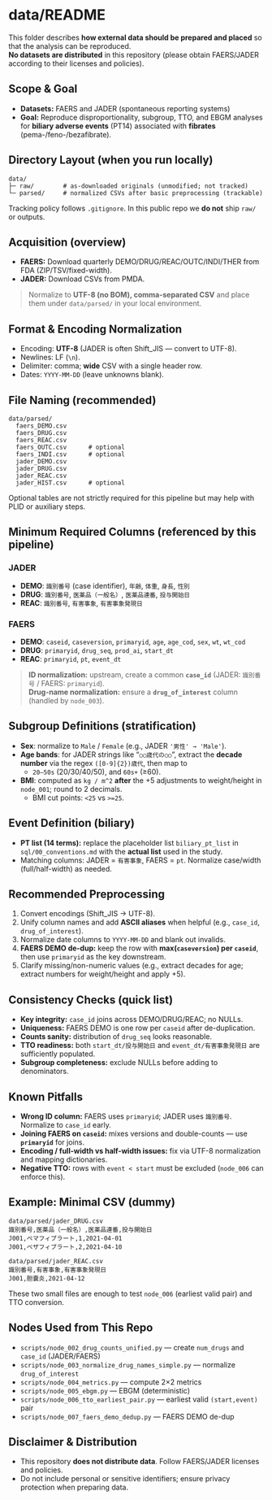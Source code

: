 # data/README

This folder describes **how external data should be prepared and placed** so that the analysis can be reproduced.  
**No datasets are distributed** in this repository (please obtain FAERS/JADER according to their licenses and policies).

## Scope & Goal
- **Datasets:** FAERS and JADER (spontaneous reporting systems)
- **Goal:** Reproduce disproportionality, subgroup, TTO, and EBGM analyses for **biliary adverse events** (PT14) associated with **fibrates** (pema-/feno-/bezafibrate).

## Directory Layout (when you run locally)
```
data/
├─ raw/        # as-downloaded originals (unmodified; not tracked)
└─ parsed/     # normalized CSVs after basic preprocessing (trackable)
```
Tracking policy follows `.gitignore`. In this public repo we **do not** ship `raw/` or outputs.

## Acquisition (overview)
- **FAERS:** Download quarterly DEMO/DRUG/REAC/OUTC/INDI/THER from FDA (ZIP/TSV/fixed-width).
- **JADER:** Download CSVs from PMDA.

> Normalize to **UTF-8 (no BOM), comma-separated CSV** and place them under `data/parsed/` in your local environment.

## Format & Encoding Normalization
- Encoding: **UTF-8** (JADER is often Shift_JIS — convert to UTF-8).
- Newlines: LF (`\n`).
- Delimiter: comma; **wide** CSV with a single header row.
- Dates: `YYYY-MM-DD` (leave unknowns blank).

## File Naming (recommended)
```
data/parsed/
  faers_DEMO.csv
  faers_DRUG.csv
  faers_REAC.csv
  faers_OUTC.csv      # optional
  faers_INDI.csv      # optional
  jader_DEMO.csv
  jader_DRUG.csv
  jader_REAC.csv
  jader_HIST.csv      # optional
```
Optional tables are not strictly required for this pipeline but may help with PLID or auxiliary steps.

## Minimum Required Columns (referenced by this pipeline)

### JADER
- **DEMO**: `識別番号` (case identifier), `年齢`, `体重`, `身長`, `性別`
- **DRUG**: `識別番号`, `医薬品（一般名）`, `医薬品連番`, `投与開始日`
- **REAC**: `識別番号`, `有害事象`, `有害事象発現日`

### FAERS
- **DEMO**: `caseid`, `caseversion`, `primaryid`, `age`, `age_cod`, `sex`, `wt`, `wt_cod`
- **DRUG**: `primaryid`, `drug_seq`, `prod_ai`, `start_dt`
- **REAC**: `primaryid`, `pt`, `event_dt`

> **ID normalization:** upstream, create a common **`case_id`** (JADER: `識別番号` / FAERS: `primaryid`).  
> **Drug-name normalization:** ensure a **`drug_of_interest`** column (handled by `node_003`).

## Subgroup Definitions (stratification)
- **Sex**: normalize to `Male` / `Female` (e.g., JADER `'男性' → 'Male'`).
- **Age bands**: for JADER strings like “`○○歳代の○○`”, extract the **decade number** via the regex `([0-9]{2})歳代`, then map to  
  - `20–50s` (20/30/40/50), and `60s+` (≥60).
- **BMI**: computed as `kg / m^2` **after** the +5 adjustments to weight/height in `node_001`; round to 2 decimals.  
  - BMI cut points: `<25` vs `>=25`.

## Event Definition (biliary)
- **PT list (14 terms):** replace the placeholder list `biliary_pt_list` in `sql/00_conventions.md` with the **actual list** used in the study.  
- Matching columns: JADER = `有害事象`, FAERS = `pt`. Normalize case/width (full/half-width) as needed.

## Recommended Preprocessing
1. Convert encodings (Shift_JIS → UTF-8).
2. Unify column names and add **ASCII aliases** when helpful (e.g., `case_id`, `drug_of_interest`).  
3. Normalize date columns to `YYYY-MM-DD` and blank out invalids.
4. **FAERS DEMO de-dup:** keep the row with **max(`caseversion`) per `caseid`**, then use `primaryid` as the key downstream.
5. Clarify missing/non-numeric values (e.g., extract decades for age; extract numbers for weight/height and apply +5).

## Consistency Checks (quick list)
- **Key integrity:** `case_id` joins across DEMO/DRUG/REAC; no NULLs.  
- **Uniqueness:** FAERS DEMO is one row per `caseid` after de-duplication.  
- **Counts sanity:** distribution of `drug_seq` looks reasonable.  
- **TTO readiness:** both `start_dt/投与開始日` and `event_dt/有害事象発現日` are sufficiently populated.  
- **Subgroup completeness:** exclude NULLs before adding to denominators.

## Known Pitfalls
- **Wrong ID column:** FAERS uses `primaryid`; JADER uses `識別番号`. Normalize to `case_id` early.  
- **Joining FAERS on `caseid`:** mixes versions and double-counts — use **`primaryid`** for joins.  
- **Encoding / full-width vs half-width issues:** fix via UTF-8 normalization and mapping dictionaries.  
- **Negative TTO:** rows with `event < start` must be excluded (`node_006` can enforce this).

## Example: Minimal CSV (dummy)
```
data/parsed/jader_DRUG.csv
識別番号,医薬品（一般名）,医薬品連番,投与開始日
J001,ペマフィブラート,1,2021-04-01
J001,ベザフィブラート,2,2021-04-10

data/parsed/jader_REAC.csv
識別番号,有害事象,有害事象発現日
J001,胆嚢炎,2021-04-12
```
These two small files are enough to test `node_006` (earliest valid pair) and TTO conversion.

## Nodes Used from This Repo
- `scripts/node_002_drug_counts_unified.py` — create `num_drugs` and `case_id` (JADER/FAERS)  
- `scripts/node_003_normalize_drug_names_simple.py` — normalize `drug_of_interest`  
- `scripts/node_004_metrics.py` — compute 2×2 metrics  
- `scripts/node_005_ebgm.py` — EBGM (deterministic)  
- `scripts/node_006_tto_earliest_pair.py` — earliest valid `(start,event)` pair  
- `scripts/node_007_faers_demo_dedup.py` — FAERS DEMO de-dup

## Disclaimer & Distribution
- This repository **does not distribute data**. Follow FAERS/JADER licenses and policies.  
- Do not include personal or sensitive identifiers; ensure privacy protection when preparing data.
